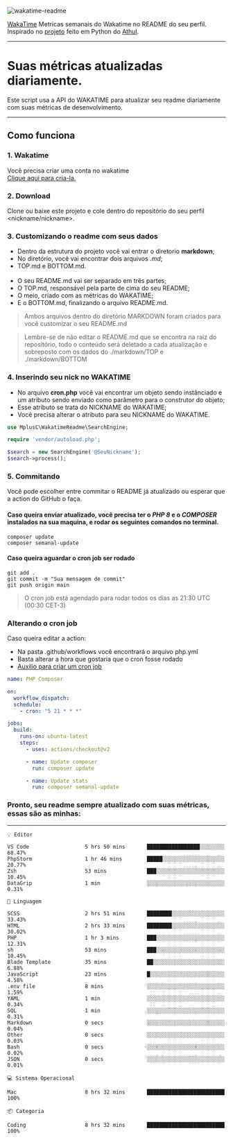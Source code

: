 ![wakatime-readme](https://socialify.git.ci/bymatheus/wakatime-readme/image?description=1&descriptionEditable=M%C3%A9tricas%20semanais%20do%20Wakatime%20no%20seu%20README%20de%20perfil.&font=KoHo&forks=1&language=1&owner=1&pattern=Signal&stargazers=1&theme=Dark)

[WakaTime](https://wakatime.com) Metricas semanais do Wakatime no README do seu perfil. <br>
Inspirado no [projeto](https://github.com/athul/waka-readme) feito em Python do [Athul](https://github.com/athul).
___

# Suas métricas atualizadas diariamente.
Este script usa a API do WAKATIME para atualizar seu readme diariamente com suas métricas de desenvolvimento.

___

## Como funciona

### 1. Wakatime
Você precisa criar uma conta no wakatime <br>
[Clique aqui para cria-la.](https://wakatime.com) 

### 2. Download
Clone ou baixe este projeto e cole dentro do repositório do seu perfil <nickname/nickname>.

### 3. Customizando o readme com seus dados
- Dentro da estrutura do projeto você vai entrar o diretorio **markdown**;  
- No diretório, você vai encontrar dois arquivos *.md*;
- TOP.md e BOTTOM.md.
<br><br>
- O seu README.md vai ser separado em três partes; 
- O TOP.md, responsável pela parte de cima do seu README;
- O meio, criado com as métricas do WAKATIME;
- E o BOTTOM.md, finalizando o arquivo README.md.<br>

> Ambos arquivos dentro do diretório MARKDOWN foram criados para você customizar o seu README.md

> Lembre-se de não editar o README.md que se encontra na raiz do repositório, todo o conteúdo será deletado a cada atualização e sobreposto com os dados do ./markdown/TOP e ./markdown/BOTTOM

### 4. Inserindo seu nick no WAKATIME
- No arquivo **cron.php** você vai encontrar um objeto sendo instânciado e um atributo sendo enviado como parâmetro para o construtor do objeto;
- Esse atributo se trata do NICKNAME do WAKATIME;
- Você precisa alterar o atributo para seu NICKNAME do WAKATIME.

```php
use MplusC\WakatimeReadme\SearchEngine;

require 'vendor/autoload.php';

$search = new SearchEngine('@SeuNickname');
$search->process();
```

### 5. Commitando
Você pode escolher entre commitar o README já atualizado ou esperar que a action do GitHub o faça. <br>

#### Caso queira enviar atualizado, você precisa ter o *PHP 8* e o *COMPOSER* instalados na sua maquina, e rodar os seguintes comandos no terminal.
```composer
composer update
composer semanal-update 
```

#### Caso queira aguardar o cron job ser rodado 
```git 
git add .
git commit -m "Sua mensagem de commit"
git push origin main
```

>O cron job está agendado para rodar todos os dias as 21:30 UTC (00:30 CET-3) 

### Alterando o cron job
Caso queira editar a action:

- Na pasta .github/workflows você encontrará o arquivo php.yml
- Basta alterar a hora que gostaria que o cron fosse rodado
- [Auxilio para criar um cron job](https://crontab.guru)

```yml
name: PHP Composer

on:
  workflow_dispatch:
  schedule:
    - cron: "5 21 * * *"

jobs:
  build:
    runs-on: ubuntu-latest
    steps:
      - uses: actions/checkout@v2

      - name: Update composer
        run: composer update

      - name: Update stats
        run: composer semanal-update
```

### Pronto, seu readme sempre atualizado com suas métricas, essas são as minhas:

___
```text
💡 Editor

VS Code                  5 hrs 50 mins       █████████████████░░░░░░░░     68.47%
PhpStorm                 1 hr 46 mins        █████░░░░░░░░░░░░░░░░░░░░     20.77%
Zsh                      53 mins             ███░░░░░░░░░░░░░░░░░░░░░░     10.45%
DataGrip                 1 min               ░░░░░░░░░░░░░░░░░░░░░░░░░      0.31%
```
```text
💬 Linguagem

SCSS                     2 hrs 51 mins       ████████░░░░░░░░░░░░░░░░░     33.43%
HTML                     2 hrs 33 mins       ████████░░░░░░░░░░░░░░░░░     30.02%
PHP                      1 hr 3 mins         ███░░░░░░░░░░░░░░░░░░░░░░     12.31%
sh                       53 mins             ███░░░░░░░░░░░░░░░░░░░░░░     10.45%
Blade Template           35 mins             ██░░░░░░░░░░░░░░░░░░░░░░░      6.88%
JavaScript               23 mins             █░░░░░░░░░░░░░░░░░░░░░░░░      4.58%
.env file                8 mins              ░░░░░░░░░░░░░░░░░░░░░░░░░      1.59%
YAML                     1 min               ░░░░░░░░░░░░░░░░░░░░░░░░░      0.34%
SQL                      1 min               ░░░░░░░░░░░░░░░░░░░░░░░░░      0.31%
Markdown                 0 secs              ░░░░░░░░░░░░░░░░░░░░░░░░░      0.04%
Other                    0 secs              ░░░░░░░░░░░░░░░░░░░░░░░░░      0.03%
Bash                     0 secs              ░░░░░░░░░░░░░░░░░░░░░░░░░      0.02%
JSON                     0 secs              ░░░░░░░░░░░░░░░░░░░░░░░░░      0.01%
```
```text
💻 Sistema Operacional

Mac                      8 hrs 32 mins       █████████████████████████       100%
```
```text
📦 Categoria

Coding                   8 hrs 32 mins       █████████████████████████       100%
```
